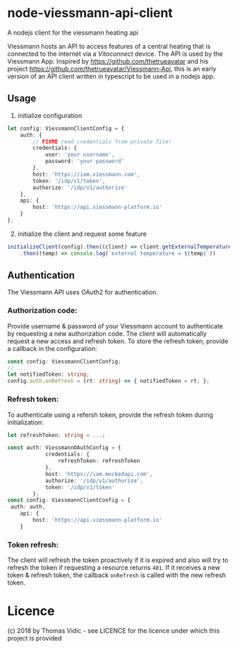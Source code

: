 # node-viessmann-api-client

A nodejs client for the viessmann heating api

Viessmann hosts an API to access features of a central heating that is connected to the internet via a *Vitoconnect* device. The API is used by the Viessmann App.
Inspired by https://github.com/thetrueavatar and his project https://github.com/thetrueavatar/Viessmann-Api, this is an early version of an API client written in typescript to be used in a nodejs app. 

## Usage
1. initialize configuration
```typescript
let config: ViessmannClientConfig = {
    auth: {
        // FIXME read credentials from private file!
        credentials: {
            user: 'your username',
            password: 'your password'
        },
        host: 'https://iam.viessmann.com',
        token: '/idp/v1/token',
        authorize: '/idp/v1/authorize'
    },
    api: {
        host: 'https://api.viessmann-platform.io'
    }
};
```
2. initialize the client and request some feature
```typescript
initializeClient(config).then((client) => client.getExternalTemperature())
    .then((temp) => console.log(`external temperature = ${temp}`))
```

## Authentication
The Viessmann API uses OAuth2 for authentication. 
### Authorization code: 
Provide username & password of your Viessmann account to authenticate by requesting a new authorization code. The client will automatically request a new access and refresh token. To store the refresh token, provide a callback in the configuration:
```typescript
const config: ViessmannClientConfig;
// ...
let notifiedToken: string;
config.auth.onRefresh = (rt: string) => { notifiedToken = rt; };
```
### Refresh token:
To authenticate using a refersh token, provide the refresh token during initialization:
```typescript
let refreshToken: string = ...;

const auth: ViessmannOAuthConfig = {
            credentials: {
                refreshToken: refreshToken
            },
            host: 'https://iam.mockedapi.com',
            authorize: '/idp/v1/authorize',
            token: '/idp/v1/token'
        };
const config: ViessmannClientConfig = {
 auth: auth,
    api: {
        host: 'https://api.viessmann-platform.io'
    }
```
### Token refresh:
The client will refresh the token proactively if it is expired and also will try to refresh the token if requesting a resource returns `401`. If it receives a new token & refresh token, the callback `onRefresh` is called with the new refresh token.

# Licence
(c) 2018 by Thomas Vidic - see LICENCE for the licence under which this project is provided
